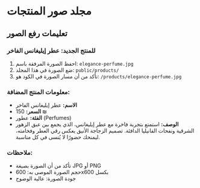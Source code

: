 # مجلد صور المنتجات

## تعليمات رفع الصور

### للمنتج الجديد: عطر إيليغانس الفاخر

1. احفظ الصورة المرفقة باسم: `elegance-perfume.jpg`
2. ضع الصورة في هذا المجلد: `public/products/`
3. تأكد من أن مسار الصورة في الكود هو: `/products/elegance-perfume.jpg`

### معلومات المنتج المضافة:
- **الاسم:** عطر إيليغانس الفاخر
- **السعر:** 150 ₪
- **الفئة:** عطور (Perfumes)
- **الوصف:** استمتع بتجربة فاخرة مع عطر إيليغانس، الذي يجمع بين عبق الزهور الشرقية ونفحات الفانيليا الدافئة. تصميم الزجاجة الأنيق يعكس رقي العطر وفخامته، ليمنحك حضورًا لا يُنسى في كل مناسبة.

### ملاحظات:
- تأكد من أن الصورة بصيغة JPG أو PNG
- حجم الصورة الموصى به: 600x600 بكسل
- جودة الصورة: عالية الوضوح 